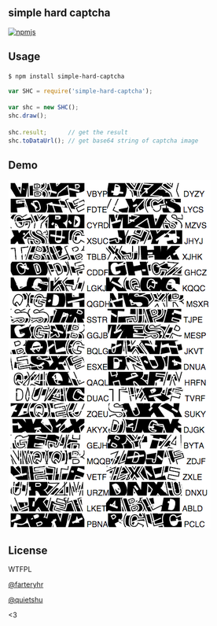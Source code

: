 simple hard captcha
----------

[![npmjs](https://img.shields.io/npm/v/simple-hard-captcha.svg)](https://www.npmjs.com/package/simple-hard-captcha)

## Usage

`$ npm install simple-hard-captcha`

```javascript
var SHC = require('simple-hard-captcha');

var shc = new SHC();
shc.draw();

shc.result;      // get the result
shc.toDataUrl(); // get base64 string of captcha image
```

## Demo
![demo](demo.png)

## License
WTFPL

[@farteryhr](https://github.com/farteryhr)

[@quietshu](https://github.com/quietshu)

<3
